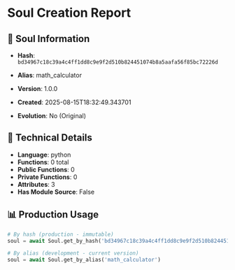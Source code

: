 # Soul Creation Report

## 🧬 Soul Information
- **Hash**: `bd34967c18c39a4c4ff1dd8c9e9f2d510b824451074b8a5aafa56f85bc72226d`
- **Alias**: math_calculator
- **Version**: 1.0.0
- **Created**: 2025-08-15T18:32:49.343701

- **Evolution**: No (Original)

## 🔧 Technical Details
- **Language**: python
- **Functions**: 0 total
- **Public Functions**: 0
- **Private Functions**: 0
- **Attributes**: 3
- **Has Module Source**: False

## 📊 Production Usage
```python
# By hash (production - immutable)
soul = await Soul.get_by_hash('bd34967c18c39a4c4ff1dd8c9e9f2d510b824451074b8a5aafa56f85bc72226d')

# By alias (development - current version)
soul = await Soul.get_by_alias('math_calculator')
```
